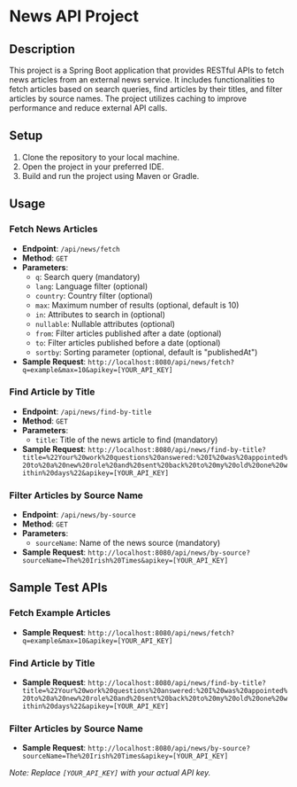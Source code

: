 # News API Project

## Description
This project is a Spring Boot application that provides RESTful APIs to fetch news articles from an external news service. It includes functionalities to fetch articles based on search queries, find articles by their titles, and filter articles by source names. The project utilizes caching to improve performance and reduce external API calls.

## Setup
1. Clone the repository to your local machine.
2. Open the project in your preferred IDE.
3. Build and run the project using Maven or Gradle.

## Usage

### Fetch News Articles
- **Endpoint**: `/api/news/fetch`
- **Method**: `GET`
- **Parameters**:
  - `q`: Search query (mandatory)
  - `lang`: Language filter (optional)
  - `country`: Country filter (optional)
  - `max`: Maximum number of results (optional, default is 10)
  - `in`: Attributes to search in (optional)
  - `nullable`: Nullable attributes (optional)
  - `from`: Filter articles published after a date (optional)
  - `to`: Filter articles published before a date (optional)
  - `sortby`: Sorting parameter (optional, default is "publishedAt")
- **Sample Request**: `http://localhost:8080/api/news/fetch?q=example&max=10&apikey=[YOUR_API_KEY]`

### Find Article by Title
- **Endpoint**: `/api/news/find-by-title`
- **Method**: `GET`
- **Parameters**:
  - `title`: Title of the news article to find (mandatory)
- **Sample Request**: `http://localhost:8080/api/news/find-by-title?title=%22Your%20work%20questions%20answered:%20I%20was%20appointed%20to%20a%20new%20role%20and%20sent%20back%20to%20my%20old%20one%20within%20days%22&apikey=[YOUR_API_KEY]`

### Filter Articles by Source Name
- **Endpoint**: `/api/news/by-source`
- **Method**: `GET`
- **Parameters**:
  - `sourceName`: Name of the news source (mandatory)
- **Sample Request**: `http://localhost:8080/api/news/by-source?sourceName=The%20Irish%20Times&apikey=[YOUR_API_KEY]`

## Sample Test APIs

### Fetch Example Articles
- **Sample Request**: `http://localhost:8080/api/news/fetch?q=example&max=10&apikey=[YOUR_API_KEY]`

### Find Article by Title
- **Sample Request**: `http://localhost:8080/api/news/find-by-title?title=%22Your%20work%20questions%20answered:%20I%20was%20appointed%20to%20a%20new%20role%20and%20sent%20back%20to%20my%20old%20one%20within%20days%22&apikey=[YOUR_API_KEY]`

### Filter Articles by Source Name
- **Sample Request**: `http://localhost:8080/api/news/by-source?sourceName=The%20Irish%20Times&apikey=[YOUR_API_KEY]`

*Note: Replace `[YOUR_API_KEY]` with your actual API key.*

